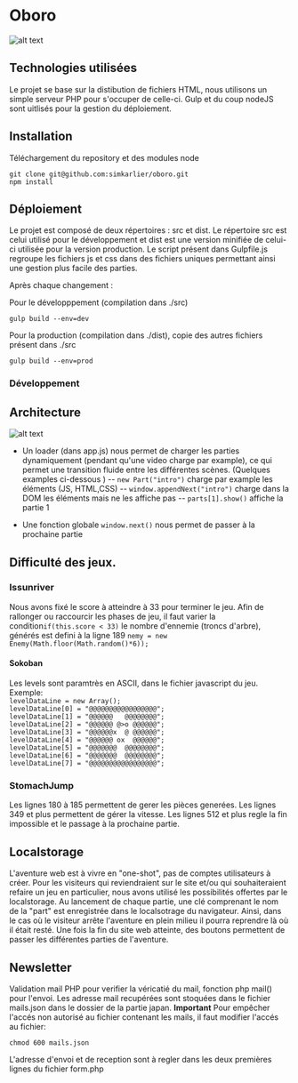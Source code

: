 # Oboro
![alt text](https://github.com/simkarlier/oboro/blob/master/doc/img/logo.png "Oboro")

## Technologies utilisées
Le projet se base sur la distibution de fichiers HTML, nous utilisons un simple serveur PHP pour s'occuper de celle-ci.
Gulp et du coup nodeJS sont uitlisés pour la gestion du déploiement.

## Installation
Téléchargement du repository et des modules node
```
git clone git@github.com:simkarlier/oboro.git
npm install
```

## Déploiement
Le projet est composé de deux répertoires : src et dist. Le répertoire src est celui utilisé pour le développement et dist est une version minifiée de celui-ci utilisée pour la version production. Le script présent dans Gulpfile.js regroupe les fichiers js et css dans des fichiers uniques permettant ainsi une gestion plus facile des parties.

Après chaque changement :

Pour le développpement (compilation dans ./src)
```
gulp build --env=dev
```


Pour la production (compilation dans ./dist), copie des autres fichiers présent dans ./src
```
gulp build --env=prod
```


### Développement

## Architecture
![alt text](https://github.com/simkarlier/oboro/blob/master/doc/img/manuel_image.png "Loader")

- Un loader (dans app.js) nous permet de charger les parties dynamiquement (pendant qu'une video charge par example), ce qui permet une transition fluide entre les différentes 		scènes. (Quelques examples ci-dessous )
-- `new Part("intro")` charge par example les éléments (JS, HTML,CSS)
-- `window.appendNext("intro")` charge dans la DOM les éléments mais ne les affiche pas
-- `parts[1].show()` affiche la partie 1

- Une fonction globale `window.next()` nous permet de passer à la prochaine partie

## Difficulté des jeux.

### Issunriver

Nous avons fixé le score à atteindre à 33 pour terminer le jeu. Afin de rallonger ou raccourcir les phases de jeu, il faut varier la condition`if(this.score < 33)` le nombre d'ennemie (troncs d'arbre), générés est defini à la ligne 189 `nemy = new Enemy(Math.floor(Math.random()*6));`

#### Sokoban

Les levels sont paramtrès en ASCII, dans le fichier javascript du jeu.
Exemple:
<br/>
`levelDataLine = new Array();`<br/>
`levelDataLine[0] = "@@@@@@@@@@@@@@@@@";`<br/>
`levelDataLine[1] = "@@@@@@   @@@@@@@@";`<br/>
`levelDataLine[2] = "@@@@@@ @>o @@@@@@";`<br/>
`levelDataLine[3] = "@@@@@@x  @ @@@@@@";`<br/>
`levelDataLine[4] = "@@@@@@ ox  @@@@@@";`<br/>
`levelDataLine[5] = "@@@@@@@  @@@@@@@@";`<br/>
`levelDataLine[6] = "@@@@@@@  @@@@@@@@";`<br/>
`levelDataLine[7] = "@@@@@@@@@@@@@@@@@";`<br/>

### StomachJump

Les lignes 180 à 185 permettent de gerer les pièces generées.
Les lignes 349 et plus permettent de gérer la vitesse.
Les lignes 512 et plus regle la fin impossible et le passage à la prochaine partie.

## Localstorage

L'aventure web est à vivre en "one-shot", pas de comptes utilisateurs à créer. Pour les visiteurs qui reviendraient sur le site et/ou qui souhaiteraient refaire un jeu en particulier, nous avons utilisé les possibilités offertes par le localstorage. Au lancement de chaque partie, une clé comprenant le nom de la "part" est enregistrée dans le localsotrage du navigateur. Ainsi, dans le cas où le visiteur arrête l'aventure en plein milieu il pourra reprendre là où il était resté. Une fois la fin du site web atteinte, des boutons permettent de passer les différentes parties de l'aventure.


## Newsletter

Validation mail PHP pour verifier la véricatié du mail, fonction php mail() pour l'envoi.
Les adresse mail recupérées sont stoquées dans le fichier mails.json dans le dossier de la partie japan.
**Important**
Pour empêcher l'accés non autorisé au fichier contenant les mails, il faut modifier l'accés au fichier: 
```
chmod 600 mails.json
```

L'adresse d'envoi et de reception sont à regler dans les deux premières lignes du fichier form.php



